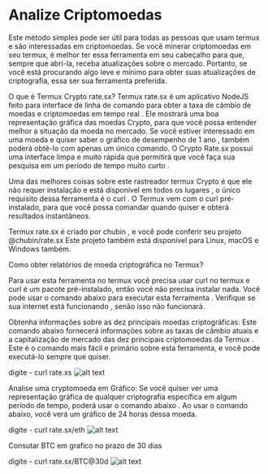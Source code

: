 # Analize Criptomoedas

 Este método simples pode ser útil para todas as pessoas que usam termux e são interessadas em criptomoedas. Se você minerar criptomoedas em seu termux, é melhor ter essa ferramenta em seu cabeçalho para que, sempre que abri-la, receba atualizações sobre o mercado. Portanto, se você está procurando algo leve e mínimo para obter suas atualizações de criptografia, essa ser sua ferramenta preferida.

O que é Termux Crypto rate.sx?
Termux rate.sx é um aplicativo NodeJS feito para interface de linha de comando para obter a taxa de câmbio de moedas e criptomoedas em tempo real . Ele mostrará uma boa representação gráfica das moedas Crypto, para  que você possa entender melhor a situação da moeda no mercado. Se você estiver interessado em uma moeda e quiser saber o gráfico de desempenho de 1 ano , também poderá obtê-lo com apenas um único comando. O Crypto Rate.sx possui uma interface limpa e muito rápida que permitirá que você faça sua pesquisa em um período de tempo muito curto .

Uma das melhores coisas sobre este rastreador termux Crypto é que ele não requer instalação e  está disponível em todos os lugares , o único requisito dessa ferramenta é o curl . O Termux vem com o curl pré-instalado, para que você possa comandar quando quiser e obterá resultados instantâneos.

Termux rate.sx é criado por chubin , e você pode conferir seu projeto @chubin/rate.sx Este projeto também está disponível para Linux, macOS e Windows também.

Como obter relatórios de moeda criptográfica no Termux?

Para usar esta ferramenta no  termux  você precisa usar  curl no termux  e curl é um pacote pré-instalado, então você não precisa instalar nada. Você pode  usar o comando abaixo para executar esta ferramenta . Verifique se sua internet está funcionando , senão isso não funcionará.

Obtenha informações sobre as dez principais moedas criptográficas:
Este comando abaixo fornecerá informações sobre as taxas de câmbio atuais e a capitalização de mercado das dez principais criptomoedas da Termux . Este é o comando mais fácil e primário sobre esta ferramenta, e você pode executá-lo sempre que quiser.

digite - curl rate.xs
![alt text](https://blogger.googleusercontent.com/img/a/AVvXsEjYrqHC8w6XXqOdHvI8cidCWIJJBL4JSoH2d2gk3ZheDFIkZb2jXvGjkMGqzPgxHeyt9TddESfw-G_igDuMOl18nN59ns_EhTGz56_V_p6UZsKXeRjbSB8Z0MYtarRyzLkCM01irLTwXnu91xxGkrxr3MTL1cTQ4QvIhUnmBlC6WBhGua-cG9Ma5qy5SQ=s400)

Analise uma cryptomoeda em Gráfico:
Se você quiser ver uma representação gráfica de qualquer criptografia específica em algum período de tempo, poderá usar o comando abaixo . Ao usar o comando abaixo, você verá um gráfico de 24 horas dessa moeda.

digite - curl rate.sx/eth
![alt text](https://blogger.googleusercontent.com/img/a/AVvXsEgVQXpFiV2AOM0jti55tWVZXoXNUyQOEMo5ri3lBgtGwYHAYtGH2IwztrTV10elu1M9cAjYCpgfdLOh3exw2SPF5O4IaMBequSuPmKS_fXqT9bAeOdsd4nGuaWPLM9eqLuRSQeWPdxuEBT-0FgahhHbmSPdRycFyWKuhS__LPRM6yBFfEd4_w63Er_DYw=s400)

Consutar BTC em grafico no prazo de 30 dias

digite - curl rate.sx/BTC@30d
![alt text](https://blogger.googleusercontent.com/img/a/AVvXsEjKw_Q2QkbczYerMvHlsC64LmuTzbEnA1lCFIvlo6qsHgml7wcauGl3lAaMYBCWsXTtrRLlknxbQRUK1eNs-h2uQkXYBXXCAnttvBq0AhJi_oHViryB4rjmwawIkuBKMWhgh6uzgnBwPnGL8zf7IGjRuV6AwcI5aFvOeWwbvFo5KAAwAwRUUoJkcuqFug=s400)
